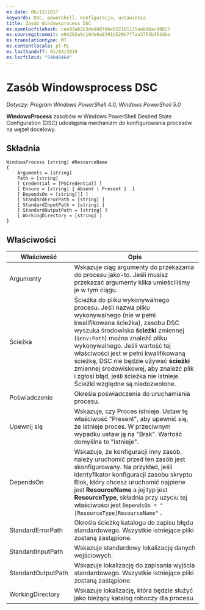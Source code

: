 ```yaml
---
ms.date: 06/12/2017
keywords: DSC, powershell, konfiguracja, ustawienia
title: Zasób Windowsprocess DSC
ms.openlocfilehash: cee93ab283ded407d6e032161125aa6d6ac98827
ms.sourcegitcommit: e04292a9c10de9a8391d529b7f7aa3753b362dbe
ms.translationtype: MT
ms.contentlocale: pl-PL
ms.lasthandoff: 01/04/2019
ms.locfileid: "54048464"
---
```

# <a name="dsc-windowsprocess-resource"></a>Zasób Windowsprocess DSC

_Dotyczy: Program Windows PowerShell 4.0, Windows PowerShell 5.0_

**WindowsProcess** zasobów w Windows PowerShell Desired State Configuration (DSC) udostępnia mechanizm do konfigurowania procesów na węzeł docelowy.

## <a name="syntax"></a>Składnia

```
WindowsProcess [string] #ResourceName
{
    Arguments = [string]
    Path = [string]
    [ Credential = [PSCredential] ]
    [ Ensure = [string] { Absent | Present }  ]
    [ DependsOn = [string[]] ]
    [ StandardErrorPath = [string] ]
    [ StandardInputPath = [string] ]
    [ StandardOutputPath = [string] ]
    [ WorkingDirectory = [string] ]
}
```

## <a name="properties"></a>Właściwości

| Właściwość | Opis |
| --- | --- |
| Argumenty| Wskazuje ciąg argumenty do przekazania do procesu jako-to. Jeśli musisz przekazać argumenty kilka umieściliśmy je w tym ciągu.|
| Ścieżka| Ścieżka do pliku wykonywalnego procesu. Jeśli nazwa pliku wykonywalnego (nie w pełni kwalifikowana ścieżka), zasobu DSC wyszuka środowiska **ścieżki** zmiennej (`$env:Path`) można znaleźć pliku wykonywalnego. Jeśli wartość tej właściwości jest w pełni kwalifikowaną ścieżkę, DSC nie będzie używać **ścieżki** zmiennej środowiskowej, aby znaleźć plik i zgłosi błąd, jeśli ścieżka nie istnieje. Ścieżki względne są niedozwolone.|
| Poświadczenie| Określa poświadczenia do uruchamiania procesu.|
| Upewnij się| Wskazuje, czy Proces istnieje. Ustaw tę właściwość "Present", aby upewnić się, że istnieje proces. W przeciwnym wypadku ustaw ją na "Brak". Wartość domyślna to "Istnieje".|
| DependsOn | Wskazuje, że konfiguracji inny zasób, należy uruchomić przed ten zasób jest skonfigurowany. Na przykład, jeśli identyfikator konfiguracji zasobu skryptu Blok, który chcesz uruchomić najpierw jest **ResourceName** a jej typ jest **ResourceType**, składnia przy użyciu tej właściwości jest `DependsOn = "[ResourceType]ResourceName"` .|
| StandardErrorPath| Określa ścieżkę katalogu do zapisu błędu standardowego. Wszystkie istniejące pliki zostaną zastąpione.|
| StandardInputPath| Wskazuje standardowy lokalizację danych wejściowych.|
| StandardOutputPath| Wskazuje lokalizację do zapisania wyjścia standardowego. Wszystkie istniejące pliki zostaną zastąpione.|
| WorkingDirectory| Wskazuje lokalizację, która będzie służyć jako bieżący katalog roboczy dla procesu.|